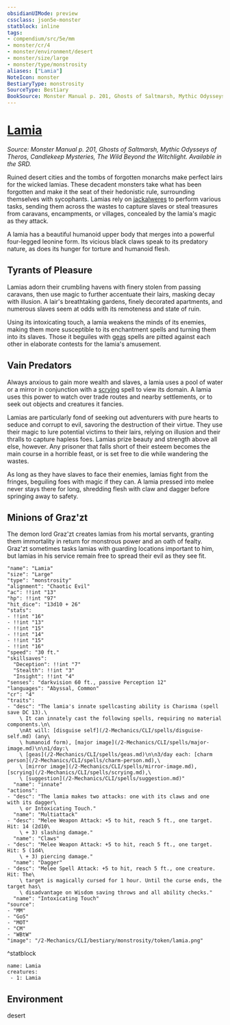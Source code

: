 ```yaml
---
obsidianUIMode: preview
cssclass: json5e-monster
statblock: inline
tags:
- compendium/src/5e/mm
- monster/cr/4
- monster/environment/desert
- monster/size/large
- monster/type/monstrosity
aliases: ["Lamia"]
NoteIcon: monster
BestiaryType: monstrosity
SourceType: Bestiary
BookSource: Monster Manual p. 201, Ghosts of Saltmarsh, Mythic Odysseys of Theros, Candlekeep Mysteries, The Wild Beyond the Witchlight. Available in the SRD.
---
```

# [Lamia](2-Mechanics/CLI/bestiary/monstrosity/lamia.md)
*Source: Monster Manual p. 201, Ghosts of Saltmarsh, Mythic Odysseys of Theros, Candlekeep Mysteries, The Wild Beyond the Witchlight. Available in the SRD.*  

Ruined desert cities and the tombs of forgotten monarchs make perfect lairs for the wicked lamias. These decadent monsters take what has been forgotten and make it the seat of their hedonistic rule, surrounding themselves with sycophants. Lamias rely on [jackalweres](/2-Mechanics/CLI/bestiary/humanoid/jackalwere.md) to perform various tasks, sending them across the wastes to capture slaves or steal treasures from caravans, encampments, or villages, concealed by the lamia's magic as they attack.

A lamia has a beautiful humanoid upper body that merges into a powerful four-legged leonine form. Its vicious black claws speak to its predatory nature, as does its hunger for torture and humanoid flesh.

## Tyrants of Pleasure

Lamias adorn their crumbling havens with finery stolen from passing caravans, then use magic to further accentuate their lairs, masking decay with illusion. A lair's breathtaking gardens, finely decorated apartments, and numerous slaves seem at odds with its remoteness and state of ruin.

Using its intoxicating touch, a lamia weakens the minds of its enemies, making them more susceptible to its enchantment spells and turning them into its slaves. Those it beguiles with [geas](/2-Mechanics/CLI/spells/geas.md) spells are pitted against each other in elaborate contests for the lamia's amusement.

## Vain Predators

Always anxious to gain more wealth and slaves, a lamia uses a pool of water or a mirror in conjunction with a [scrying](/2-Mechanics/CLI/spells/scrying.md) spell to view its domain. A lamia uses this power to watch over trade routes and nearby settlements, or to seek out objects and creatures it fancies.

Lamias are particularly fond of seeking out adventurers with pure hearts to seduce and corrupt to evil, savoring the destruction of their virtue. They use their magic to lure potential victims to their lairs, relying on illusion and their thralls to capture hapless foes. Lamias prize beauty and strength above all else, however. Any prisoner that falls short of their esteem becomes the main course in a horrible feast, or is set free to die while wandering the wastes.

As long as they have slaves to face their enemies, lamias fight from the fringes, beguiling foes with magic if they can. A lamia pressed into melee never stays there for long, shredding flesh with claw and dagger before springing away to safety.

## Minions of Graz'zt

The demon lord Graz'zt creates lamias from his mortal servants, granting them immortality in return for monstrous power and an oath of fealty. Graz'zt sometimes tasks lamias with guarding locations important to him, but lamias in his service remain free to spread their evil as they see fit.

```statblock
"name": "Lamia"
"size": "Large"
"type": "monstrosity"
"alignment": "Chaotic Evil"
"ac": !!int "13"
"hp": !!int "97"
"hit_dice": "13d10 + 26"
"stats":
- !!int "16"
- !!int "13"
- !!int "15"
- !!int "14"
- !!int "15"
- !!int "16"
"speed": "30 ft."
"skillsaves":
  "Deception": !!int "7"
  "Stealth": !!int "3"
  "Insight": !!int "4"
"senses": "darkvision 60 ft., passive Perception 12"
"languages": "Abyssal, Common"
"cr": "4"
"traits":
- "desc": "The lamia's innate spellcasting ability is Charisma (spell save DC 13).\
    \ It can innately cast the following spells, requiring no material components.\n\
    \nAt will: [disguise self](/2-Mechanics/CLI/spells/disguise-self.md) (any\
    \ humanoid form), [major image](/2-Mechanics/CLI/spells/major-image.md)\n\n1/day:\
    \ [geas](/2-Mechanics/CLI/spells/geas.md)\n\n3/day each: [charm person](/2-Mechanics/CLI/spells/charm-person.md),\
    \ [mirror image](/2-Mechanics/CLI/spells/mirror-image.md), [scrying](/2-Mechanics/CLI/spells/scrying.md),\
    \ [suggestion](/2-Mechanics/CLI/spells/suggestion.md)"
  "name": "innate"
"actions":
- "desc": "The lamia makes two attacks: one with its claws and one with its dagger\
    \ or Intoxicating Touch."
  "name": "Multiattack"
- "desc": "Melee Weapon Attack: +5 to hit, reach 5 ft., one target. Hit: 14 (2d10\
    \ + 3) slashing damage."
  "name": "Claws"
- "desc": "Melee Weapon Attack: +5 to hit, reach 5 ft., one target. Hit: 5 (1d4\
    \ + 3) piercing damage."
  "name": "Dagger"
- "desc": "Melee Spell Attack: +5 to hit, reach 5 ft., one creature. Hit: The\
    \ target is magically cursed for 1 hour. Until the curse ends, the target has\
    \ disadvantage on Wisdom saving throws and all ability checks."
  "name": "Intoxicating Touch"
"source":
- "MM"
- "GoS"
- "MOT"
- "CM"
- "WBtW"
"image": "/2-Mechanics/CLI/bestiary/monstrosity/token/lamia.png"
```
^statblock

```encounter-table
name: Lamia
creatures:
 - 1: Lamia
```

## Environment

desert